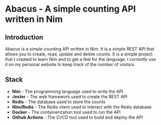 # Abacus - A simple counting API written in Nim 
                                                               


## Introduction
Abacus is a simple counting API written in Nim. It is a simple REST API that allows you to create, read, update and delete counts. It is a simple project that I created to learn Nim and to get a feel for the language.
I currently use it on my personal website to keep track of the number of visitors.





## Stack
- **Nim** - The programming language used to write the API
- **Jester** - The web framework used to create the REST API
- **Redis** - The database used to store the counts
- **Nim/Redis** - The Redis client used to interact with the Redis database
- **Docker** - The containerization tool used to run the API
- **Github Actions** - The CI/CD tool used to build and deploy the API
